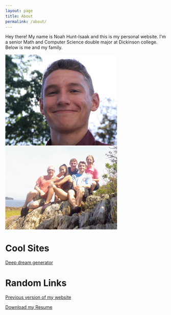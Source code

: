 ```yaml
---
layout: page
title: About
permalink: /about/
---
```


Hey there! My name is Noah Hunt-Isaak and this is my personal website. I'm a senior Math and Computer Science double major at Dickinson college. Below is me and my family.

<p float="left">
  <img src="/images/about/me_outside.jpg" width="350"/>
  <img src="/images/about/family.jpg" width="350"/>  
</p>

# Cool Sites

<a href="https://deepdreamgenerator.com/">Deep dream generator</a>

# Random Links

<a href="https://gymnastictoast.github.io/New-Website/index.html">Previous version of my website</a>

<a href="/pdfs/resume 2019.pdf" download>Download my Resume</a>
